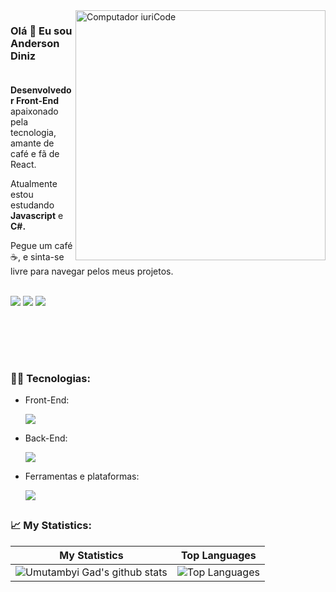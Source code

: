 <img src="https://raw.githubusercontent.com/MicaelliMedeiros/micaellimedeiros/master/image/computer-illustration.png" min-width="400px" max-width="400px" width="400px" align="right" alt="Computador iuriCode">

<p align="left"> 
  <h3>Olá 👋 Eu sou Anderson Diniz<br><br></h3>
  <strong>Desenvolvedor Front-End</strong> apaixonado pela tecnologia, amante de café e fã de React.
</p>

<p align="left">
  Atualmente estou estudando <strong>Javascript</strong> e <strong>C#.</strong>
</p>

<p>Pegue um café ☕, e sinta-se livre para navegar pelos meus projetos.</p>

<p align="left"><br>
  <a href="mailto:andersondiniz159@gmail.com" alt="Gmail">
  <img src="https://img.shields.io/badge/Gmail-D14836?style=for-the-badge&logo=gmail&logoColor=white" /></a>

  <a href="https://www.linkedin.com/in/andersonldiniz/" alt="Linkedin">
  <img src="https://img.shields.io/badge/LinkedIn-0077B5?style=for-the-badge&logo=linkedin&logoColor=white" /></a>

  <a href="https://t.me/andersondiniz159" alt="Telegram">
  <img src="https://img.shields.io/badge/Telegram-2CA5E0?style=for-the-badge&logo=telegram&logoColor=white"/></a>
  
  
  ## <br><br>
  
  <h3><strong>👨‍💻 Tecnologias:</strong></h3>
  
  <ul>
    <li>
      <p>Front-End:</p>
        <a href="https://skillicons.dev">
    <img src="https://skillicons.dev/icons?i=html,css,js,react,styledcomponents" />
  </a>
    </li>
       <li>
    <p>Back-End:</p>
        <a href="https://skillicons.dev">
    <img src="https://skillicons.dev/icons?i=nodejs" />
  </a>
    </li>
    <li>
    <p>Ferramentas e plataformas:</p>
        <a href="https://skillicons.dev">
    <img src="https://skillicons.dev/icons?i=git,github,figma,linux,powershel" />
  </a>
    </li>
</ul>
  
##
<h3>📈 My Statistics:</h3>

| My Statistics                                                                                                                                                            | Top Languages                                                                                                                                                                    |
| ------------------------------------------------------------------------------------------------------------------------------------------------------------------------ | ---------------------------------------------------------------------------------------------------------------------------------------------------------------------------------- |
| ![Umutambyi Gad's github stats](https://github-readme-stats.vercel.app/api?username=andersondinizdev&show_icons=true&hide_border=true&count_private=true&theme=jolly) | ![Top Languages](https://github-readme-stats.vercel.app/api/top-langs/?username=andersondinizdev&langs_count=10&count_private=true&hide_border=true&theme=jolly&layout=compact) |
